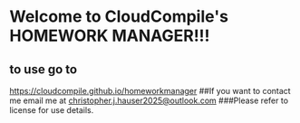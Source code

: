 # Welcome to CloudCompile's HOMEWORK MANAGER!!!
## to use go to 
https://cloudcompile.github.io/homeworkmanager
##If you want to contact me email me at [christopher.j.hauser2025@outlook.com](mailto:christopher.j.hauser2025@outlook.com)
###Please refer to license for use details.
